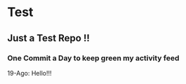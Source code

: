 # Test
## Just a Test Repo !!
### One Commit a Day to keep green my activity feed 

19-Ago: Hello!!!